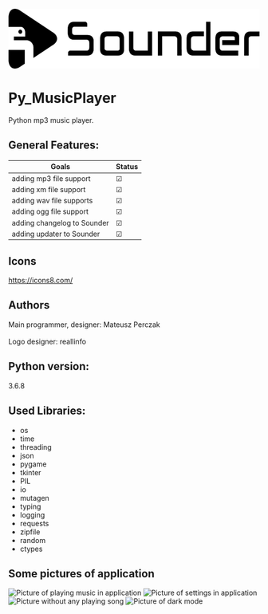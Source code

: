 <p align="left"><img src="images/logo/horizontal.png" alt="Sounder" height="120px"></p>

# Py_MusicPlayer
Python mp3 music player.

## General Features:
| Goals | Status |
| --- | --- |
| adding mp3 file support | ☑ |
| adding xm file support | ☑ |
| adding wav file supports | ☑ |
| adding ogg file support | ☑ |  
| adding changelog to Sounder | ☑ | 
| adding updater to Sounder | ☑ | 
## Icons
https://icons8.com/

## Authors
Main programmer, designer: Mateusz Perczak
<br></br>
Logo designer: reallinfo

## Python version:
3.6.8

## Used Libraries:

+ os
+ time
+ threading
+ json
+ pygame
+ tkinter
+ PIL
+ io
+ mutagen
+ typing
+ logging
+ requests
+ zipfile
+ random
+ ctypes

## Some pictures of application
![Picture of playing music in application](https://github.com/losek1/Sounder3/blob/master/images/NEW0.PNG)
![Picture of settings in application](https://github.com/losek1/Sounder3/blob/master/images/NEW1.PNG)
![Picture without any playing song](https://github.com/losek1/Sounder3/blob/master/images/NEW2.PNG)
![Picture of dark mode](https://github.com/losek1/Sounder3/blob/master/images/NEW3.PNG)
